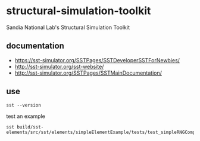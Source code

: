 # structural-simulation-toolkit
Sandia National Lab's Structural Simulation Toolkit 

## documentation
* https://sst-simulator.org/SSTPages/SSTDeveloperSSTForNewbies/
* http://sst-simulator.org/sst-website/
* http://sst-simulator.org/SSTPages/SSTMainDocumentation/

## use

    sst --version

test an example

    sst build/sst-elements/src/sst/elements/simpleElementExample/tests/test_simpleRNGComponent_mersenne.py
